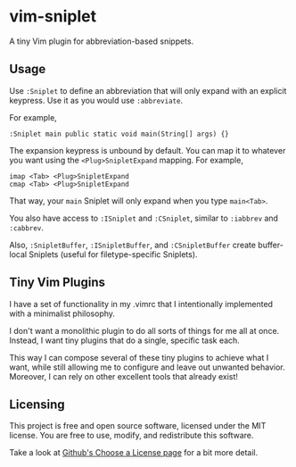 # vim-sniplet

A tiny Vim plugin for abbreviation-based snippets.

## Usage

Use `:Sniplet` to define an abbreviation that will only expand with an explicit
keypress. Use it as you would use `:abbreviate`.

For example,

```vim
:Sniplet main public static void main(String[] args) {}
```

The expansion keypress is unbound by default. You can map it to whatever you
want using the `<Plug>SnipletExpand` mapping. For example,

```vim
imap <Tab> <Plug>SnipletExpand
cmap <Tab> <Plug>SnipletExpand
```

That way, your `main` Sniplet will only expand when you type `main<Tab>`.

You also have access to `:ISniplet` and `:CSniplet`, similar to `:iabbrev` and
`:cabbrev`.

Also, `:SnipletBuffer`, `:ISnipletBuffer`, and `:CSnipletBuffer` create
buffer-local Sniplets (useful for filetype-specific Sniplets).

## Tiny Vim Plugins

I have a set of functionality in my .vimrc that I intentionally implemented with
a minimalist philosophy.

I don't want a monolithic plugin to do all sorts of things for me all at once.
Instead, I want tiny plugins that do a single, specific task each.

This way I can compose several of these tiny plugins to achieve what I want,
while still allowing me to configure and leave out unwanted behavior. Moreover,
I can rely on other excellent tools that already exist!

## Licensing

This project is free and open source software, licensed under the MIT license.
You are free to use, modify, and redistribute this software.

Take a look at [Github's Choose a License page](https://choosealicense.com/licenses/mit/) for a bit more detail.
